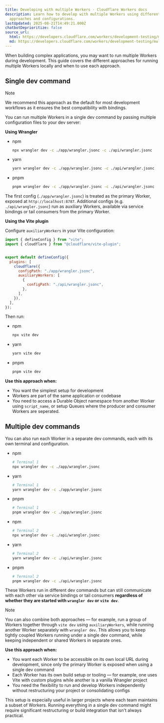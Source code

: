 ```yaml
---
title: Developing with multiple Workers · Cloudflare Workers docs
description: Learn how to develop with multiple Workers using different
  approaches and configurations.
lastUpdated: 2025-08-21T14:49:21.000Z
chatbotDeprioritize: false
source_url:
  html: https://developers.cloudflare.com/workers/development-testing/multi-workers/
  md: https://developers.cloudflare.com/workers/development-testing/multi-workers/index.md
---
```


When building complex applications, you may want to run multiple Workers during development. This guide covers the different approaches for running multiple Workers locally and when to use each approach.

## Single dev command

Note

We recommend this approach as the default for most development workflows as it ensures the best compatibility with bindings.

You can run multiple Workers in a single dev command by passing multiple configuration files to your dev server:

**Using Wrangler**

* npm

  ```sh
  npx wrangler dev -c ./app/wrangler.jsonc -c ./api/wrangler.jsonc
  ```

* yarn

  ```sh
  yarn wrangler dev -c ./app/wrangler.jsonc -c ./api/wrangler.jsonc
  ```

* pnpm

  ```sh
  pnpm wrangler dev -c ./app/wrangler.jsonc -c ./api/wrangler.jsonc
  ```

The first config (`./app/wrangler.jsonc`) is treated as the primary Worker, exposed at `http://localhost:8787`. Additional configs (e.g. `./api/wrangler.jsonc`) run as auxiliary Workers, available via service bindings or tail consumers from the primary Worker.

**Using the Vite plugin**

Configure `auxiliaryWorkers` in your Vite configuration:

```js
import { defineConfig } from "vite";
import { cloudflare } from "@cloudflare/vite-plugin";


export default defineConfig({
  plugins: [
    cloudflare({
      configPath: "./app/wrangler.jsonc",
      auxiliaryWorkers: [
        {
          configPath: "./api/wrangler.jsonc",
        },
      ],
    }),
  ],
});
```

Then run:

* npm

  ```sh
  npx vite dev
  ```

* yarn

  ```sh
  yarn vite dev
  ```

* pnpm

  ```sh
  pnpm vite dev
  ```

**Use this approach when:**

* You want the simplest setup for development
* Workers are part of the same application or codebase
* You need to access a Durable Object namespace from another Worker using `script_name`, or setup Queues where the producer and consumer Workers are seperated.

## Multiple dev commands

You can also run each Worker in a separate dev commands, each with its own terminal and configuration.

* npm

  ```sh
  # Terminal 1
  npx wrangler dev -c ./app/wrangler.jsonc
  ```

* yarn

  ```sh
  # Terminal 1
  yarn wrangler dev -c ./app/wrangler.jsonc
  ```

* pnpm

  ```sh
  # Terminal 1
  pnpm wrangler dev -c ./app/wrangler.jsonc
  ```

- npm

  ```sh
  # Terminal 2
  npx wrangler dev -c ./api/wrangler.jsonc
  ```

- yarn

  ```sh
  # Terminal 2
  yarn wrangler dev -c ./api/wrangler.jsonc
  ```

- pnpm

  ```sh
  # Terminal 2
  pnpm wrangler dev -c ./api/wrangler.jsonc
  ```

These Workers run in different dev commands but can still communicate with each other via service bindings or tail consumers **regardless of whether they are started with `wrangler dev` or `vite dev`**.

Note

You can also combine both approaches — for example, run a group of Workers together through `vite dev` using `auxiliaryWorkers`, while running another Worker separately with `wrangler dev`. This allows you to keep tightly coupled Workers running under a single dev command, while keeping independent or shared Workers in separate ones.

**Use this approach when:**

* You want each Worker to be accessible on its own local URL during development, since only the primary Worker is exposed when using a single dev command
* Each Worker has its own build setup or tooling — for example, one uses Vite with custom plugins while another is a vanilla Wrangler project
* You need the flexibility to run and develop Workers independently without restructuring your project or consolidating configs

This setup is especially useful in larger projects where each team maintains a subset of Workers. Running everything in a single dev command might require significant restructuring or build integration that isn't always practical.
